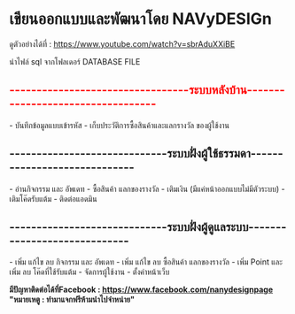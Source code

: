 <h1><b>เขียนออกแบบและพัฒนาโดย NAVyDESIGn</b></h1>

ดูตัวอย่างได้ที่ : https://www.youtube.com/watch?v=sbrAduXXiBE

นำไฟล์ sql จากโฟลเดอร์ DATABASE FILE

<h2 style="color:red;"><b>---------------------------------ระบบหลังบ้าน----------------------------------</b></h2>
- บันทึกข้อมูลแบบเข้ารหัส
- เก็บประวัติการซื้อสินค้าและแลกรางวัล ของผู้ใช้งาน

<h2><b>-----------------------------ระบบฝั่งผู้ใช้ธรรมดา-----------------------------</b></h2>
- อ่านกิจกรรม และ อัพเดท
- ซื้อสินค้า แลกของรางวัล
- เติมเงิน (มีแค่หน้าออกแบบไม่มีตัวระบบ)
- เติมโค๊ดรับแต้ม
- ติดต่อแอดมิน

<h2><b>-----------------------------ระบบฝั่งผู้ดูแลระบบ-----------------------------</b></h2>
- เพิ่ม แก้ไข ลบ กิจกรรม และ อัพเดท
- เพิ่ม แก้ไข ลบ ซื้อสินค้า แลกของรางวัล
- เพิ่ม Point และ เพิ่ม ลบ โค๊ดที่ใช้รับแต้ม
- จัดการผู้ใช้งาน
- ตั้งค่าหน้าเว็บ

<b>มีปัญหาติดต่อได้ที่Facebook : https://www.facebook.com/nanydesignpage </b>
<b>"หมายเหตู : ทำมาแจกฟรีห้ามนำไปจำหน่าย"<b>
